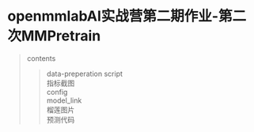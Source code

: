 
# openmmlabAI实战营第二期作业-第二次MMPretrain


>contents
>> data-preperation script <br>
>> 指标截图 <br>
>> config <br>
>> model_link <br>
>> 榴莲图片 <br>
>> 预测代码<br>
